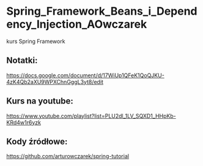 # Spring_Framework_Beans_i_Dependency_Injection_AOwczarek
kurs Spring Framework

## Notatki:
https://docs.google.com/document/d/17WiUp1QFeK1QoQJKU-4zK4Qb2aXU9WPXChnGggL3yt8/edit

## Kurs na youtube:
https://www.youtube.com/playlist?list=PLU2dl_1LV_SQXD1_HHpKb-KRd4w1r6yzk

## Kody źródłowe:
https://github.com/arturowczarek/spring-tutorial
